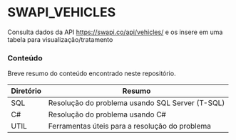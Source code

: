 # SWAPI_VEHICLES
Consulta dados da API https://swapi.co/api/vehicles/ e os insere em uma tabela para visualização/tratamento

### Conteúdo

Breve resumo do conteúdo encontrado neste repositório.

| Diretório | Resumo |
| ------ | ------ |
| SQL | Resolução do problema usando SQL Server (T-SQL) |
| C# | Resolução do problema usando C# |
| UTIL | Ferramentas úteis para a resolução do problema |
